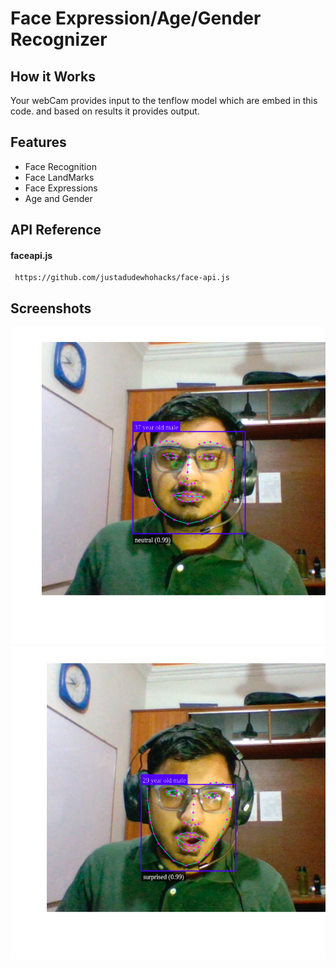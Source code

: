 # Face Expression/Age/Gender Recognizer

## How it Works

Your webCam provides input to the tenflow model which are embed in this code. and based on results it provides output.

## Features

- Face Recognition
- Face LandMarks
- Face Expressions
- Age and Gender

## API Reference

#### faceapi.js

```http
 https://github.com/justadudewhohacks/face-api.js
```

## Screenshots


![Nueral Screenshort](https://github.com/Zajjaj-Khan/Face_Recognition.JS/blob/master/images/neutral.png)
![Suprised ScreenShort](https://github.com/Zajjaj-Khan/Face_Recognition.JS/blob/master/images/surprised.png)
